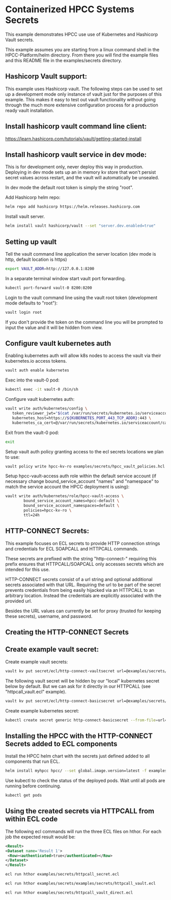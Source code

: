# Containerized HPCC Systems Secrets

This example demonstrates HPCC use use of Kubernetes and Hashicorp Vault secrets.

This example assumes you are starting from a linux command shell in the HPCC-Platform/helm directory.  From there you will find the example files and this README file in the examples/secrets directory.

## Hashicorp Vault support:

This example uses Hashicorp vault.  The following steps can be used to set up a development mode only instance of vault just for the purposes of this example.  This makes it easy to test out vault functionality without going through the much more extensive configuration process for a production ready vault installation.

## Install hashicorp vault command line client:

https://learn.hashicorp.com/tutorials/vault/getting-started-install


## Install hashicorp vault service in dev mode:

This is for development only, never deploy this way in production.
Deploying in dev mode sets up an in memory kv store that won't persist secret values across restart, and the vault will automatically be unsealed.

In dev mode the default root token is simply the string "root".

Add Hashicorp helm repo:

```bash
helm repo add hashicorp https://helm.releases.hashicorp.com
```

Install vault server.

```bash
helm install vault hashicorp/vault --set "server.dev.enabled=true"
```

## Setting up vault

Tell the vault command line application the server location (dev mode is http, default location is https)

```bash
export VAULT_ADDR=http://127.0.0.1:8200
```

In a separate terminal window start vault port forwarding.

```bash
kubectl port-forward vault-0 8200:8200
```

Login to the vault command line using the vault root token (development mode defaults to "root"):

```bash
vault login root
```

If you don't provide the token on the command line you will be prompted to input the value and it will be hidden from view.


## Configure vault kubernetes auth

Enabling kubernetes auth will allow k8s nodes to access the vault via their kubernetes.io access tokens.

```bash
vault auth enable kubernetes
```

Exec into the vault-0 pod:

```bash
kubectl exec -it vault-0 /bin/sh
```

Configure vault kubernetes auth:

```bash
vault write auth/kubernetes/config \
   token_reviewer_jwt="$(cat /var/run/secrets/kubernetes.io/serviceaccount/token)" \
   kubernetes_host=https://${KUBERNETES_PORT_443_TCP_ADDR}:443 \
   kubernetes_ca_cert=@/var/run/secrets/kubernetes.io/serviceaccount/ca.crt
```

Exit from the vault-0 pod:

```bash
exit
```

Setup vault auth policy granting access to the ecl secrets locations we plan to use:

```bash
vault policy write hpcc-kv-ro examples/secrets/hpcc_vault_policies.hcl
```

Setup hpcc-vault-access auth role within the default service account (if necessary change bound_service_account "names" and "namespace" to match the service account the HPCC deployment is using):

```bash
vault write auth/kubernetes/role/hpcc-vault-access \
        bound_service_account_names=hpcc-default \
        bound_service_account_namespaces=default \
        policies=hpcc-kv-ro \
        ttl=24h
```

## HTTP-CONNECT Secrets:

This example focuses on ECL secrets to provide HTTP connection strings and credentials for ECL SOAPCALL and HTTPCALL commands.

These secrets are prefixed with the string "http-connect-" requiring this prefix ensures that HTTPCALL/SOAPCALL only accesses secrets which are intended for this use.

HTTP-CONNECT secrets consist of a url string and optional additional secrets associated with that URL.  Requiring the url to be part of the secret prevents credentials from being easily hijacked via an HTTPCALL to an arbitrary location.  Instead the credentials are explicitly associated with the provided url.

Besides the URL values can currently be set for proxy (trusted for keeping these secrets), username, and password.

## Creating the HTTP-CONNECT Secrets

## Create example vault secret:

Create example vault secrets:

```bash
vault kv put secret/ecl/http-connect-vaultsecret url=@examples/secrets/url-basic username=@examples/secrets/username password=@examples/secrets/password
```

The following vault secret will be hidden by our "local" kubernetes secret below by default.  But we can ask for it directly in our HTTPCALL (see "httpcall_vault.ecl" example).

```bash
vault kv put secret/ecl/http-connect-basicsecret url=@examples/secrets/url-basic username=@examples/secrets/username password=@examples/secrets/password
```

Create example kubernetes secret:

```bash
kubectl create secret generic http-connect-basicsecret --from-file=url=examples/secrets/url-basic --from-file=examples/secrets/username --from-file=examples/secrets/password
```

## Installing the HPCC with the HTTP-CONNECT Secrets added to ECL components

Install the HPCC helm chart with the secrets just defined added to all components that run ECL.

```bash
helm install myhpcc hpcc/ --set global.image.version=latest -f examples/secrets/values-secrets.yaml
```

Use kubectl to check the status of the deployed pods.  Wait until all pods are running before continuing.

```bash
kubectl get pods
```

## Using the created secrets via HTTPCALL from within ECL code

The following ecl commands will run the three ECL files on hthor.  For each job the expected result would be:

```xml
<Result>
<Dataset name='Result 1'>
 <Row><authenticated>true</authenticated></Row>
</Dataset>
</Result>
```

```bash
ecl run hthor examples/secrets/httpcall_secret.ecl

ecl run hthor examples/secrets/examples/secrets/httpcall_vault.ecl

ecl run hthor examples/secrets/httpcall_vault_direct.ecl
```
